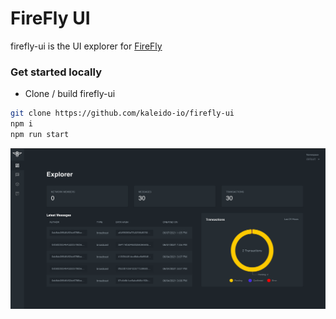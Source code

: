 # FireFly UI

firefly-ui is the UI explorer for [FireFly](https://github.com/kaleido-io/firefly)

### Get started locally

- Clone / build firefly-ui

```bash
git clone https://github.com/kaleido-io/firefly-ui
npm i
npm run start
```

![FireFly Explorer Dashboard](./docs/ff-dashboard.png)
